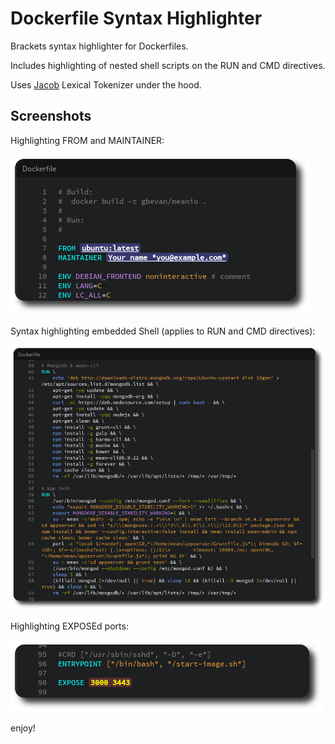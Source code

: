 Dockerfile Syntax Highlighter
=============================

Brackets syntax highlighter for Dockerfiles.

Includes highlighting of nested shell scripts on the RUN and CMD directives.

Uses [Jacob](https://github.com/Canna71/Jacob) Lexical Tokenizer under the hood.

Screenshots
-----------

Highlighting FROM and MAINTAINER:

![FROM MAINTAINER Screenshot](screenshots/from_maintainer.jpg)

Syntax highlighting embedded Shell (applies to RUN and CMD directives):

![RUN Shell Screenshot](screenshots/run_shell.jpg)

Highlighting EXPOSEd ports:

![RUN Shell Screenshot](screenshots/expose_prominence.jpg)

enjoy!
